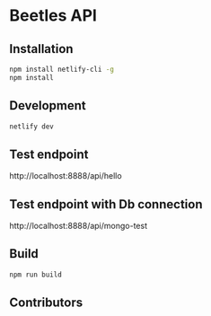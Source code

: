 # Beetles API


## Installation

```bash
npm install netlify-cli -g
npm install
```

## Development

```bash
netlify dev

```

## Test endpoint

http://localhost:8888/api/hello

## Test endpoint with Db connection

http://localhost:8888/api/mongo-test


## Build

```bash
npm run build

```


## Contributors




